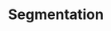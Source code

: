 ---
title: "Segmentation"

categories: ['']

tags: ['Segmentation']

arwords:  'التقسيم'

arwords2: 'التقطيع'

arexps: []

enwords: ['Segmentation']

enexps: []

arlexicons: 'ق'

enlexicons: 'S'

authors: ['Ruqayya Roshdy']

translators: ['X']

citations: 'تطبيقات أساسية في المعالجة الآلية للغة العربية'

sources: 'مركز الملك عبدالله بن عبدالعزيز الدولي لخدمة اللغة العربية'

slug: ""
---